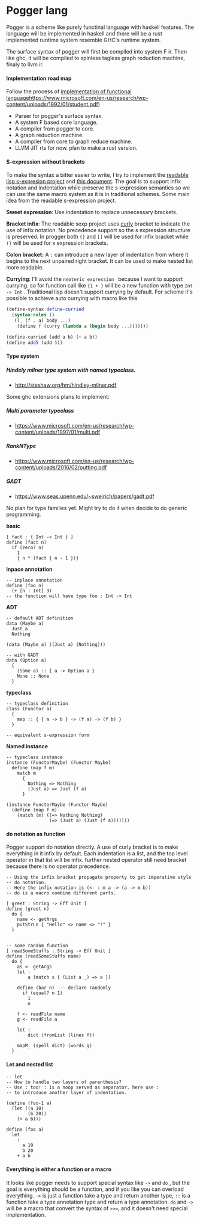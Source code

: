 # Pogger lang

Pogger is a scheme like purely functinal language with haskell features. The language will be implemented in haskell and there will be a rust implemented runtime system resemble GHC's runtime system.

The surface syntax of pogger will first be compiled into system F ir. Then like ghc, it will be compiled to spinless tagless graph reduction machine, finaly to llvm ir.

#### Implementation road map
Follow the process of [implementation of functional language]()https://www.microsoft.com/en-us/research/wp-content/uploads/1992/01/student.pdf)
- Parser for pogger's surface syntax.
- A system F based core language.
- A compiler from pogger to core.
- A graph reduction machine.
- A compiler from core to graph reduce machine.
- LLVM JIT rts for now. plan to make a rust version.

#### S-expression without brackets
To make the syntax a bitter easier to write, I try to implement the [readable lisp s-expresion project](https://readable.sourceforge.io) and [this document](https://srfi.schemers.org/srfi-119/srfi-119.html). The goal is to support infix notation and indentation while preserve the s-expression semantics so we can use the same macro system as it is in traditional schemes. Some main idea from the readable s-expression project.

__Sweet expression__: Use indentation to replace unnecessary brackets.

__Bracket infix__: The readable sexp project uses [curly](curly) bracket to indicate the use of infix notation. No precedence support so the s expression structure is preserved. In progger both `{}` and `[]` will be used for infix bracket while `()` will be used for x expression brackets.

__Colon bracket:__ A `:` can introduce a new layer of indentation from where it begins to the next unpaired right bracket. It can be
used to make nested list more readable.

__Currying__:
I'll avoid the `neoteric expression ` because I want to support currying. so for function call like `{1 + }` will be a new function with type `Int -> Int` . Traditional lisp doesn't support currying by default. For scheme it's possible to achieve auto currying with macro like this
```scheme
(define-syntax define-curried
  (syntax-rules ()
   ((_ (f . a) body ...)
    (define f (curry (lambda a (begin body ...)))))))

(define-curried (add a b) (+ a b))
(define add5 (add 5))
```

#### Type system
##### Hindely milner type system with named typeclass.
- http://steshaw.org/hm/hindley-milner.pdf

Some ghc extensions plans to implement:

##### Multi parameter typeclass
-  https://www.microsoft.com/en-us/research/wp-content/uploads/1997/01/multi.pdf
##### RankNType
- https://www.microsoft.com/en-us/research/wp-content/uploads/2016/02/putting.pdf
##### GADT
- https://www.seas.upenn.edu/~sweirich/papers/gadt.pdf

No plan for type families yet. Might try to do it when decide to do generic programming.

__basic__
```
[ fact : { Int -> Int } ]
define (fact n)
  if (zero? n)
    1
    { n * (fact { n - 1 })}
```

__inpace annotation__
```
-- inplace annotation
define (foo n)
  (+ [n : Int] 3)
-- the function will have type foo : Int -> Int
```

__ADT__
```
-- default ADT definition
data (Maybe a)
  Just a
  Nothing

(data (Maybe a) ((Just a) (Nothing)))

-- with GADT
data (Option a)
  {
    (Some a) :: { a -> Option a }
    None :: None
  }

```

__typeclass__
```
-- typeclass definition
class (Functor a)
  {
    map :: { { a -> b } -> (f a) -> (f b) }
  }

-- equivalent s-expression form
```

__Named instance__
```
-- typeclass instance
instance (FunctorMaybe) (Functor Maybe)
  define (map f m)
    match m
      {
        Nothing => Nothing
        (Just a) => Just (f a)
      }

(instance FunctorMaybe (Functor Maybe)
  (define (map f m)
    (match (m) ((=> Nothing Nothing)
                (=> (Just a) (Just (f a)))))))
```

#### do notation as function
Pogger support do notation directly. A use of curly bracket is to make everything in it infix by default. Each indentation is a list, and the top level operator in that list will be infix. further nested operator still need bracket because there is no operator precedence.

```
-- Using the infix bracket propagate property to get imperative style
-- do notation.
-- Here the infix notation is (<- : m a -> (a -> m b))
-- do is a macro combine different parts.

[ greet : String -> Eff Unit ]
define (greet n)
  do {
    name <- getArgs
    putStrLn { "Hello" <> name <> "!" }
  }


-- some random function
[ readSomeStuffs : String -> Eff Unit ]
define (readSomeStuffs name)
  do {
    as <- getArgs
    let :
        a (match s { (List a _) => a })

    define (bar n)  -- declare randomly
      if (equal? n 1)
        1
        n

    f <- readFile name
    g <- readFile a

    let :
        dict (fromList (lines f))

    mapM_ (spell dict) (words g)
  }
```

#### Let and nested list
```
-- let
-- How to handle two layers of parenthesis?
-- Use : too! : is a noop served as separator. here use :
-- to introduce another layer of indentation.

(define (foo-1 a)
  (let ((a 10)
        (b 20))
    (+ a b)))

define (foo a)
  let
    :
      a 10
      b 20
    + a b
```

#### Everything is either a function or a macro
It looks like pogger needs to support special syntax like `->` and `do` , but the goal is everything should be a function, and if you like you can overload everything. `->` is just a function take a type and return another type, `::` is a function take a type annotation type and return a type annotation. `do` and `->` will be a macro that convert the syntax of `>>=`, and it doesn't need special implementation.
